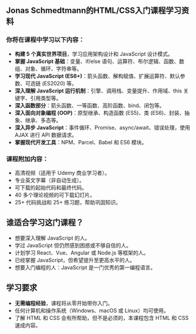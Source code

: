 ## Jonas Schmedtmann的HTML/CSS入门课程学习资料

### **你将在课程中学习以下内容：**

- **构建 5 个真实世界项目**，学习应用架构设计和 JavaScript 设计模式。
- **掌握 JavaScript 基础**：变量、if/else 语句、运算符、布尔逻辑、函数、数组、对象、循环、字符串等。
- **学习现代 JavaScript (ES6+)**：箭头函数、解构赋值、扩展运算符、默认参数、可选链 (ES2020) 等。
- **深入理解 JavaScript 运行机制**：引擎、调用栈、变量提升、作用域、this 关键字、引用类型等。
- **深入函数部分**：箭头函数、一等函数、高阶函数、bind、闭包等。
- **深入面向对象编程 (OOP)**：原型继承、构造函数 (ES5)、类 (ES6)、封装、抽象、继承、多态等。
- **深入异步 JavaScript**：事件循环、Promise、async/await、错误处理，使用 AJAX 进行 API 数据请求。
- **掌握现代开发工具**：NPM、Parcel、Babel 和 ES6 模块。

### **课程附加内容：**

- 高清视频（适用于 Udemy 商业学习者）。
- 专业英文字幕（非自动生成）。
- 可下载的起始代码和最终代码。
- 40 多个理论视频的可下载幻灯片。
- 25+ 代码挑战和 25+ 练习题，帮助巩固知识。

## **谁适合学习这门课程？**

- 想要深入理解 JavaScript 的人。
- 学过 JavaScript 但仍然感到困惑或不够自信的人。
- 计划学习 React、Vue、Angular 或 Node.js 等框架的人。
- 已经掌握 JavaScript，但希望提升至更高水平的人。
- 想要入门编程的人：JavaScript 是一门优秀的第一编程语言。

## **学习要求**

- **无需编程经验**，课程将从零开始带你入门。
- 任何计算机和操作系统（Windows、macOS 或 Linux）均可使用。
- 了解 HTML 和 CSS 会有所帮助，但不是必须的，本课程包含 HTML 和 CSS 速成内容。

